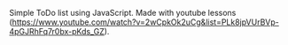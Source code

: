 Simple ToDo list using JavaScript. Made with youtube lessons (https://www.youtube.com/watch?v=2wCpkOk2uCg&list=PLk8jpVUrBVp-4pGJRhFq7r0bx-pKds_GZ).